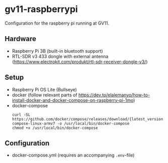 # gv11-raspberrypi
Configuration for the raspberry pi running at GV11. 

## Hardware

* Raspberry Pi 3B (built-in bluetooth support)
* RTL-SDR v3 433 dongle with external antenna (https://www.electrokit.com/produkt/rtl-sdr-receiver-dongle-v3/)

## Setup

* Raspberry Pi OS Lite (Bullseye)
* docker (follow relevant parts of https://dev.to/elalemanyo/how-to-install-docker-and-docker-compose-on-raspberry-pi-1mo)
* docker-compose
  ```
  curl -SL https://github.com/docker/compose/releases/download/{latest_version}/docker-compose-linux-armv7 -o /usr/local/bin/docker-compose
  chmod +x /usr/local/bin/docker-compose
  ```

## Configuration

* docker-compose.yml (requires an accompanying `.env`-file)


